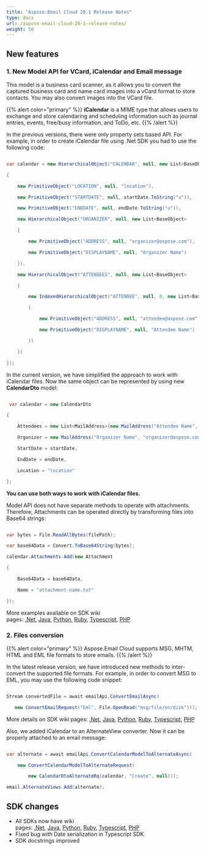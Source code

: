 ```yaml
---
title: "Aspose.Email Cloud 20.1 Release Notes"
type: docs
url: /aspose-email-cloud-20-1-release-notes/
weight: 50
---
```


## **New features**
### **1. New Model API for VCard, iCalendar and Email message**
This model is a business card scanner, as it allows you to convert the captured business card and name card images into a vCard format to store contacts. You may also convert images into the VCard file.

{{% alert color="primary" %}} **iCalendar** is a MIME type that allows users to exchange and store calendaring and scheduling information such as journal entries, events, free/busy information, and ToDo, etc. {{% /alert %}} 

In the previous versions, there were only property sets based API. For example, in order to create iCalendar file using .Net SDK you had to use the following code:

```csharp

var calendar = new HierarchicalObject("CALENDAR", null, new List<BaseObject>

{

    new PrimitiveObject("LOCATION", null, "location"),

    new PrimitiveObject("STARTDATE", null, startDate.ToString("u")),

    new PrimitiveObject("ENDDATE", null, endDate.ToString("u")),

    new HierarchicalObject("ORGANIZER", null, new List<BaseObject>

    {

        new PrimitiveObject("ADDRESS", null, "organizer@aspose.com"),

        new PrimitiveObject("DISPLAYNAME", null, "Organizer Name")

    }),

    new HierarchicalObject("ATTENDEES", null, new List<BaseObject>

    {

        new IndexedHierarchicalObject("ATTENDEE", null, 0, new List<BaseObject>

        {

            new PrimitiveObject("ADDRESS", null, "attendee@aspose.com"),

            new PrimitiveObject("DISPLAYNAME", null, "Attendee Name")

        })

    })

});

```

In the current version, we have simplified the approach to work with iCalendar files. Now the same object can be represented by using new **CalendarDto** model: 

```csharp

 var calendar = new CalendarDto

{

    Attendees = new List<MailAddress>{new MailAddress("Attendee Name", "attendee@aspose.com", null)},

    Organizer = new MailAddress("Organizer Name", "organizer@aspose.com", null),

    StartDate = startDate,

    EndDate = endDate,

    Location = "location"

};

```

**You can use both ways to work with iCalendar files.** 

Model API does not have separate methods to operate with attachments. Therefore, Attachments can be operated directly by transforming files into Base64 strings:

```csharp

var bytes = File.ReadAllBytes(filePath);

var base64Data = Convert.ToBase64String(bytes);

calendar.Attachments.Add(new Attachment

{

    Base64Data = base64Data,

    Name = "attachment-name.txt"

});

```

More examples available on SDK wiki pages: [.Net](https://github.com/aspose-email-cloud/aspose-email-cloud-dotnet/wiki/Model-API), [Java](https://github.com/aspose-email-cloud/aspose-email-cloud-java/wiki/Model-API), [Python](https://github.com/aspose-email-cloud/aspose-email-cloud-python/wiki/Model-API), [Ruby](https://github.com/aspose-email-cloud/aspose-email-cloud-ruby/wiki/Model-API), [Typescript](https://github.com/aspose-email-cloud/aspose-email-cloud-node/wiki/Model-API), [PHP](https://github.com/aspose-email-cloud/aspose-email-cloud-php/wiki/Model-API)
### **2. Files conversion**
{{% alert color="primary" %}} Aspose.Email Cloud supports MSG, MHTM, HTML and EML file formats to store emails. {{% /alert %}} 

In the latest release version, we have introduced new methods to inter-convert the supported file formats. For example, in order to convert MSG to EML, you may use the following code snippet:

```csharp

Stream convertedFile = await emailApi.ConvertEmailAsync(

   new ConvertEmailRequest("Eml", File.OpenRead("msg/file/on/disk")));

```

More details on SDK wiki pages: [.Net](https://github.com/aspose-email-cloud/aspose-email-cloud-dotnet/wiki/Email-Converter), [Java](https://github.com/aspose-email-cloud/aspose-email-cloud-java/wiki/Email-Converter), [Python](https://github.com/aspose-email-cloud/aspose-email-cloud-python/wiki/Email-Converter), [Ruby](https://github.com/aspose-email-cloud/aspose-email-cloud-ruby/wiki/Email-Converter), [Typescript](https://github.com/aspose-email-cloud/aspose-email-cloud-node/wiki/Email-Converter), [PHP](https://github.com/aspose-email-cloud/aspose-email-cloud-php/wiki/Email-Converter)

Also, we added iCalendar to an AlternateView converter. Now it can be properly attached to an email message:

```csharp

var alternate = await emailApi.ConvertCalendarModelToAlternateAsync(

    new ConvertCalendarModelToAlternateRequest(

        new CalendarDtoAlternateRq(calendar, "Create", null)));

email.AlternateViews.Add(alternate); 

```
## **SDK changes**
- All SDKs now have wiki pages: [.Net](https://github.com/aspose-email-cloud/aspose-email-cloud-dotnet/wiki), [Java](https://github.com/aspose-email-cloud/aspose-email-cloud-java/wiki), [Python](https://github.com/aspose-email-cloud/aspose-email-cloud-python/wiki), [Ruby](https://github.com/aspose-email-cloud/aspose-email-cloud-ruby/wiki), [Typescript](https://github.com/aspose-email-cloud/aspose-email-cloud-node/wiki), [PHP](https://github.com/aspose-email-cloud/aspose-email-cloud-php/wiki)
- Fixed bug with Date serialization in Typescript SDK
- SDK docstrings improved
